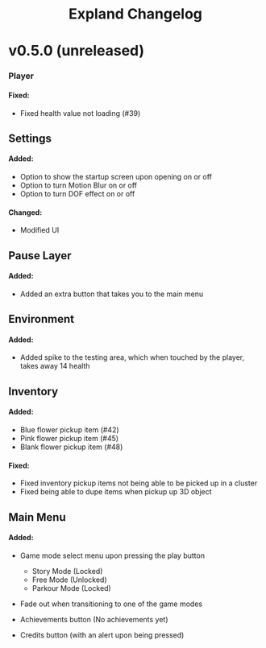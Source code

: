 <h1 align="center">Expland Changelog</h1>

# v0.5.0 (unreleased)

### Player

#### Fixed:

- Fixed health value not loading (#39)


## Settings

#### Added:
- Option to show the startup screen upon opening on or off
- Option to turn Motion Blur on or off
- Option to turn DOF effect on or off

#### Changed:
- Modified UI

## Pause Layer
#### Added:
- Added an extra button that takes you to the main menu

## Environment
#### Added:
- Added spike to the testing area, which when touched by the player, takes away 14 health

## Inventory

#### Added:
- Blue flower pickup item (#42)
- Pink flower pickup item (#45)
- Blank flower pickup item (#48)

#### Fixed:
- Fixed inventory pickup items not being able to be picked up in a cluster
- Fixed being able to dupe items when pickup up 3D object

## Main Menu
#### Added:
- Game mode select menu upon pressing the play button
	- Story Mode (Locked)
	- Free Mode (Unlocked)
	- Parkour Mode (Locked)

- Fade out when transitioning to one of the game modes
- Achievements button (No achievements yet)
- Credits button (with an alert upon being pressed)
